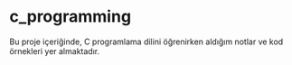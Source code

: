 # c_programming

Bu proje içeriğinde, C programlama dilini öğrenirken aldığım notlar ve kod örnekleri yer almaktadır.
